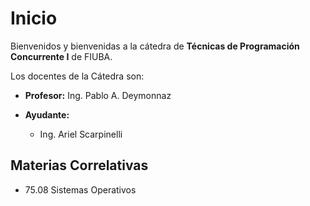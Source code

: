 # Inicio

Bienvenidos y bienvenidas a la cátedra de **Técnicas de Programación Concurrente I** de FIUBA.

Los docentes de la Cátedra son:

* **Profesor:** Ing. Pablo A. Deymonnaz

* **Ayudante:**
    * Ing. Ariel Scarpinelli


## Materias Correlativas

* 75.08 Sistemas Operativos
